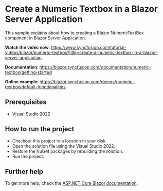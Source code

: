 # Create a Numeric Textbox in a Blazor Server Application

This sample explains about how to creating a Blazor NumericTextBox component in Blazor Server Application.

**Watch the video now**: https://www.syncfusion.com/tutorial-videos/blazor/numeric-textbox?title=create-a-numeric-textbox-in-a-blazor-server-application

**Documentation**: https://blazor.syncfusion.com/documentation/numeric-textbox/getting-started

**Online example**: https://blazor.syncfusion.com/demos/numeric-textbox/default-functionalities

## Prerequisites

* Visual Studio 2022

## How to run the project

* Checkout this project to a location in your disk.
* Open the solution file using the Visual Studio 2022.
* Restore the NuGet packages by rebuilding the solution.
* Run the project.

## Further help
To get more help, check the [ASP.NET Core Blazor documentation](https://docs.microsoft.com/en-us/aspnet/core/blazor).
